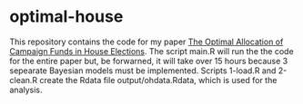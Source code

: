 # optimal-house
This repository contains the code for my paper [The Optimal Allocation of Campaign Funds
in House Elections](http://devinincerti.com/papers/optimal_house.pdf). The script main.R will run the
the code for the entire paper but, be forwarned, it will take over 15 hours because 3 sepearate 
Bayesian models must be implemented. Scripts 1-load.R and 2-clean.R 
create the Rdata file output/ohdata.Rdata, which is used for the analysis. 
